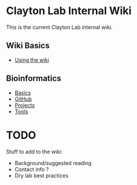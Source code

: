 # Clayton Lab Internal Wiki

This is the current Clayton Lab internal wiki.

## Wiki Basics

* [Using the wiki](usage/index.md)

## Bioinformatics

* [Basics](bioinformatics/basics.md) 
* [GitHub](bioinformatics/github.md)
* [Projects](bioinformatics/projects.md)
* [Tools](bioinformatics/tools/index.md)

# TODO

Stuff to add to the wiki:

* Background/suggested reading
* Contact info ?
* Dry lab best practices
